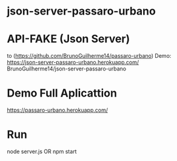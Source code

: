 # json-server-passaro-urbano

# API-FAKE (Json Server) 
  
  to (https://github.com/BrunoGuilherme14/passaro-urbano)
  Demo: https://json-server-passaro-urbano.herokuapp.com/ 
  BrunoGuilherme14/json-server-passaro-urbano

# Demo Full Aplicattion
  https://passaro-urbano.herokuapp.com/
  
# Run
  node server.js
  OR
  npm start
